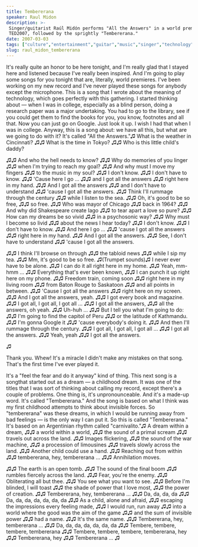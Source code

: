 ```yaml
---
title: Tembererana
speaker: Raul Midon
description: >-
 Singer/guitarist Raúl Midón performs "All the Answers" in a world premiere at
 TED2007, followed by the sprightly "Tembererana."
date: 2007-03-03
tags: ["culture","entertainment","guitar","music","singer","technology","live-music","performance"]
slug: raul_midon_tembererana
---
```


It's really quite an honor to be here tonight, and I'm really glad that I stayed here and
listened because I've really been inspired. And I'm going to play some songs for you
tonight that are, literally, world premieres. I've been working on my new record and I've
never played these songs for anybody except the microphone. This is a song that I wrote
about the meaning of technology, which goes perfectly with this gathering. I started
thinking about — when I was in college, especially as a blind person, doing a research
paper was a major undertaking. You had to go to the library, see if you could get them to
find the books for you, you know, footnotes and all that. Now you can just go on Google.
Just look it up. I wish I had that when I was in college. Anyway, this is a song about: we
have all this, but what are we going to do with it? It's called "All the Answers."♫ What
is the weather in Cincinnati? ♫♫ What is the time in Tokyo? ♫♫ Who is this little child's
daddy?

♫♫ And who the hell needs to know? ♫♫ Why do memories of you linger ♫♫ when I'm trying to
reach my goal? ♫♫ And why must I move my fingers ♫♫ to the music in my soul? ♫♫ I don't
know. ♫♫ I don't have to know. ♫♫ 'Cause here I go ... ♫♫ and I got all the answers ♫♫
right here in my hand. ♫♫ And I got all the answers ♫♫ and I don't have to understand ♫♫
'cause I got all the answers. ♫♫ Think I'll rummage through the century ♫♫ while I listen
to the sea. ♫♫ Oh, it's good to be so free, ♫♫ so free. ♫♫ Who was mayor of Chicago ♫♫
back in 1964? ♫♫ And why did Shakespeare create Iago ♫♫ to tear apart a love so pure? ♫♫
How can my dreams be so vivid ♫♫ in a psychosonic way? ♫♫ Why must I become so livid ♫♫
about the news I hear today? ♫♫ I don't know. ♫♫ I don't have to know. ♫♫ And here I go
... ♫♫ 'cause I got all the answers ♫♫ right here in my hand. ♫♫ And I got all the
answers. ♫♫ See, I don't have to understand ♫♫ 'cause I got all the answers.

♫♫ I think I'll browse on through ♫♫ the tabloid news ♫♫ while I sip my tea. ♫♫ Mm, it's
good to be so free. ♫(Trumpet sounds)♫ I never ever have to be alone. ♫♫ I can do it all
right here in my home. ♫♫ Yeah, mm-hmm ... ♫♫ Everything that's ever been known, ♫♫ I can
punch it up right here on my phone. ♫♫ Freedom train, coming soon ♫♫ right here in my
living room ♫♫ from Baton Rouge to Saskatoon ♫♫ and all points in between. ♫♫ 'Cause I got
all the answers ♫♫ right here on my screen. ♫♫ And I got all the answers, yeah. ♫♫ I got
every book and magazine. ♫♫ I got all, I got all, I got all ... ♫♫ I got all the answers,
♫♫ all the answers, oh yeah. ♫♫ Uh-huh ... ♫♫ But I tell you what I'm going to do: ♫♫ I'm
going to find the capitol of Peru ♫♫ or the latitude of Kathmandu. ♫♫ I'm gonna Google it
♫♫ 'cause everybody's doing it. ♫♫ And then I'll rummage through the century. ♫♫ I got
all, I got all, I got all ... ♫♫ I got all the answers. ♫♫ Yeah, yeah ♫♫ I got all the
answers.

♫

Thank you. Whew! It's a miracle I didn't make any mistakes on that song. That's the first
time I've ever played it. 

It's a "feel the fear and do it anyway" kind of thing. This next song is a songthat
started out as a dream — a childhood dream. It was one of the titles that I was sort of
thinking about calling my record, except there's a couple of problems. One thing is, it's
unpronounceable. And it's a made-up word. It's called "Tembererana." And the song is based
on what I think was my first childhood attempts to think about invisible forces. So
"tembererana" was these dreams, in which I would be running away from bad feelings — is
the only way I can put it. So this is called "Tembererana." It's based on an Argentinian
rhythm called "carnivalito."♫ A dream within a dream, ♫♫ a world within a world, ♫♫ the
sound of a primal scream ♫♫ travels out across the land. ♫♫ Images flickering, ♫♫ the
sound of the war machine, ♫♫ a procession of limousines ♫♫ travels slowly across the land.
♫♫ Another child could use a hand. ♫♫ Reaching out from within ♫♫ tembererana, hey,
tembererana ... ♫♫ Annihilation moves.

♫♫ The earth is an open tomb. ♫♫ The sound of the final boom ♫♫ rumbles fiercely across
the land. ♫♫ Fear, you're the enemy. ♫♫ Obliterating all but thee. ♫♫ You see what you
want to see. ♫♫ Before I'm blinded, I will toast ♫♫ the shade of power that I love most,
♫♫ the power of creation. ♫♫ Tembererana, hey, tembererana ... ♫♫ Da, da, da, da ♫♫ Da,
da, da, da, da, da, da ♫♫ As a child, alone and afraid, ♫♫ escaping the impressions every
feeling made, ♫♫ I would run, run away ♫♫ into a world where the good was the aim of the
game ♫♫ and the sum of invisible power ♫♫ had a name. ♫♫ It's the same name. ♫♫
Tembererana, hey, tembererana ... ♫♫ Da, da, da, da, da, da, da ♫♫ Tembere, tembere,
tembere, tembererana ♫♫ Tembere, tembere, tembere, tembererana, hey ♫♫ Tembererana, hey ♫♫
Tembererana ... ♫

<!--
ad_duration=3.33
comment_count=42
event="TED2007"
external_start_time=0
intro_duration=11.82
is_subtitle_required="False"
is_talk_featured="True"
language="en"
language_swap="False"
native_language="en"
number_of_related_talks=6
number_of_speakers=1
number_of_subtitled_videos=20
number_of_tags=8
number_of_talk_download_languages=22
number_of_talk_more_resources=0
number_of_talk_recommendations=0
number_of_talks_take_actions=0
post_ad_duration=0.83
published_timestamp="2008-01-18 01:22:00"
recording_date="2007-03-03"
speaker_description="Guitarist"
speaker_is_published=1
speaker_name="Raul Midon"
talk_name="Tembererana"
talks_tags=["culture","entertainment","guitar","music","singer","technology","live-music","performance"]
url_photo_speaker="https://pe.tedcdn.com/images/ted/24703_254x191.jpg"
url_photo_talk="https://pe.tedcdn.com/images/ted/24710_480x360.jpg"
url_webpage="https://www.ted.com/talks/raul_midon_tembererana"
video_type_name="TED Stage Talk"
-->